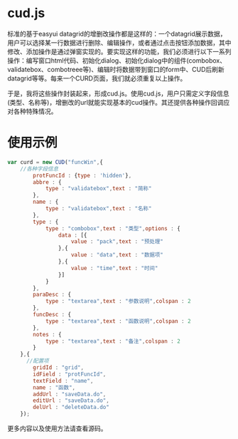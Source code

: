 cud.js
===

标准的基于easyui datagrid的增删改操作都是这样的：一个datagrid展示数据，用户可以选择某一行数据进行删除、编辑操作，或者通过点击按钮添加数据，其中修改、添加操作是通过弹窗实现的。要实现这样的功能，我们必须进行以下一系列操作：编写窗口html代码、初始化dialog、初始化dialog中的组件(combobox、validatebox、combotreee等)、编辑时将数据带到窗口的form中、CUD后刷新datagrid等等。每来一个CURD页面，我们就必须重复以上操作。

于是，我将这些操作封装起来，形成cud.js。使用cud.js，用户只需定义字段信息(类型、名称等)，增删改的url就能实现基本的cud操作。其还提供各种操作回调应对各种特殊情况。

使用示例
===
```javascript
var curd = new CUD("funcWin",{
    //各种字段信息
		protFuncId : {type : 'hidden'},
		abbre : {
			type : "validatebox",text : "简称"
		},
		name : {
			type : "validatebox",text : "名称"
		},
		type : {
			type : "combobox",text : "类型",options : {
				data : [{
					value : "pack",text : "预处理"
				},{
					value : "data",text : "数据项"
				},{
					value : "time",text : "时间"
				}]
			}
		},
		paraDesc : {
			type : "textarea",text : "参数说明",colspan : 2
		},
		funcDesc : {
			type : "textarea",text : "函数说明",colspan : 2
		},
		notes : {
			type : "textarea",text : "备注",colspan : 2
		}
	},{
	  //配置项
		gridId : "grid",
		idField : "protFuncId",
		textField : "name",
		name : "函数",
		addUrl : "saveData.do",
		editUrl : "saveData.do",
		delUrl : "deleteData.do"
	});
```
更多内容以及使用方法请查看源码。
